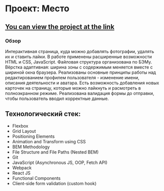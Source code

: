 # Проект: Место
## [You can view the project at the link](https://yulia-bon.github.io/mesto-react/)
### Обзор
Интерактивная страница, куда можно добавлять фотографии, удалять их и ставить лайки.
В работе применены расширенные возможности HTML и CSS, JavaScript.
Файловая структура организована по БЭМу.
Вёрстка адаптивная: ширина зоны с содержимым меняется вместе с шириной окна браузера.
Реализованы основные принципы работы над редактированием профилем пользователя - изменение имени,
описания деятельности и аватара.
Есть возможность добавления новых карточек на страницу, которые можно лайкнуть и расмотреть в полноэкранном режиме.
Реализована валидация формы до отправки, чтобы пользователь вводил корректные данные.

## Технологический стек:

* Flexbox
* Grid Layout
* Positioning Elements
* Animation and Transform using CSS
* BEM Methodology
* File Structure and File Paths (Nested BEM)
* Git
* JavaScript (Asynchronous JS, OOP, Fetch API)
* Webpack
* React JS
* Functional Components
* Client-side form validation (custom hook)
